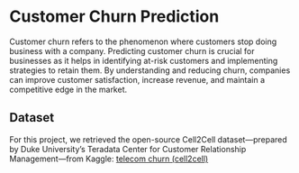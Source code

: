 # Customer Churn Prediction

Customer churn refers to the phenomenon where customers stop doing business with a company. Predicting customer churn is crucial for businesses as it helps in identifying at-risk customers and implementing strategies to retain them. By understanding and reducing churn, companies can improve customer satisfaction, increase revenue, and maintain a competitive edge in the market.

## Dataset

For this project, we retrieved the open-source Cell2Cell dataset—prepared by Duke University’s Teradata Center for Customer Relationship Management—from Kaggle:
[telecom churn (cell2cell)](https://www.kaggle.com/datasets/jpacse/datasets-for-churn-telecom/data)